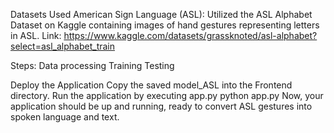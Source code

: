 Datasets Used
American Sign Language (ASL): Utilized the ASL Alphabet Dataset on Kaggle containing images of hand gestures representing letters in ASL.
Link:  https://www.kaggle.com/datasets/grassknoted/asl-alphabet?select=asl_alphabet_train

Steps:
Data processing
Training 
Testing

Deploy the Application
Copy the saved model_ASL into the Frontend directory.
Run the application by executing app.py
python app.py
Now, your application should be up and running, ready to convert ASL gestures into spoken language and text.

